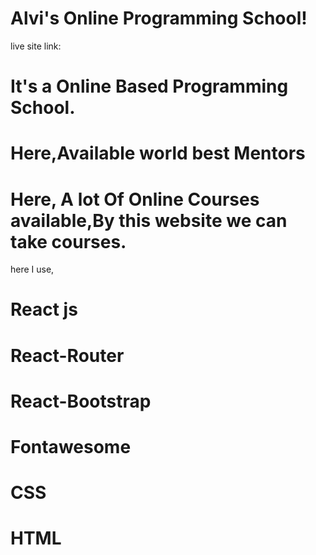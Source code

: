 # Alvi's Online Programming School!
live site link:
# It's a Online Based Programming School.
# Here,Available world best Mentors
# Here, A lot Of Online Courses available,By this website we can take courses.

here I use,
# React js
# React-Router
# React-Bootstrap
# Fontawesome
# CSS
# HTML
